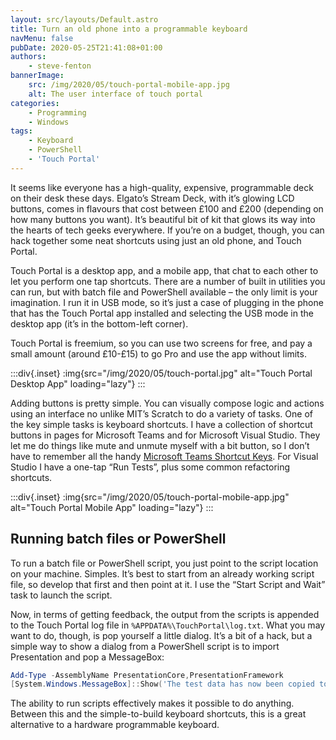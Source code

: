 ```yaml
---
layout: src/layouts/Default.astro
title: Turn an old phone into a programmable keyboard
navMenu: false
pubDate: 2020-05-25T21:41:08+01:00
authors:
    - steve-fenton
bannerImage:
    src: /img/2020/05/touch-portal-mobile-app.jpg
    alt: The user interface of touch portal
categories:
    - Programming
    - Windows
tags:
    - Keyboard
    - PowerShell
    - 'Touch Portal'
---
```


It seems like everyone has a high-quality, expensive, programmable deck on their desk these days. Elgato’s Stream Deck, with it’s glowing LCD buttons, comes in flavours that cost between £100 and £200 (depending on how many buttons you want). It’s beautiful bit of kit that glows its way into the hearts of tech geeks everywhere. If you’re on a budget, though, you can hack together some neat shortcuts using just an old phone, and Touch Portal.

Touch Portal is a desktop app, and a mobile app, that chat to each other to let you perform one tap shortcuts. There are a number of built in utilities you can run, but with batch file and PowerShell available – the only limit is your imagination. I run it in USB mode, so it’s just a case of plugging in the phone that has the Touch Portal app installed and selecting the USB mode in the desktop app (it’s in the bottom-left corner).

Touch Portal is freemium, so you can use two screens for free, and pay a small amount (around £10-£15) to go Pro and use the app without limits.

:::div{.inset}
:img{src="/img/2020/05/touch-portal.jpg" alt="Touch Portal Desktop App" loading="lazy"}
:::

Adding buttons is pretty simple. You can visually compose logic and actions using an interface no unlike MIT’s Scratch to do a variety of tasks. One of the key simple tasks is keyboard shortcuts. I have a collection of shortcut buttons in pages for Microsoft Teams and for Microsoft Visual Studio. They let me do things like mute and unmute myself with a bit button, so I don’t have to remember all the handy [Microsoft Teams Shortcut Keys](/blog/2020/03/microsoft-teams-what-microsoft-taught-me-this-week/). For Visual Studio I have a one-tap “Run Tests”, plus some common refactoring shortcuts.

:::div{.inset}
:img{src="/img/2020/05/touch-portal-mobile-app.jpg" alt="Touch Portal Mobile App" loading="lazy"}
:::

## Running batch files or PowerShell

To run a batch file or PowerShell script, you just point to the script location on your machine. Simples. It’s best to start from an already working script file, so develop that first and then point at it. I use the “Start Script and Wait” task to launch the script.

Now, in terms of getting feedback, the output from the scripts is appended to the Touch Portal log file in `%APPDATA%\TouchPortal\log.txt`. What you may want to do, though, is pop yourself a little dialog. It’s a bit of a hack, but a simple way to show a dialog from a PowerShell script is to import Presentation and pop a MessageBox:

```powershell
Add-Type -AssemblyName PresentationCore,PresentationFramework
[System.Windows.MessageBox]::Show('The test data has now been copied to all locations')
```

The ability to run scripts effectively makes it possible to do anything. Between this and the simple-to-build keyboard shortcuts, this is a great alternative to a hardware programmable keyboard.